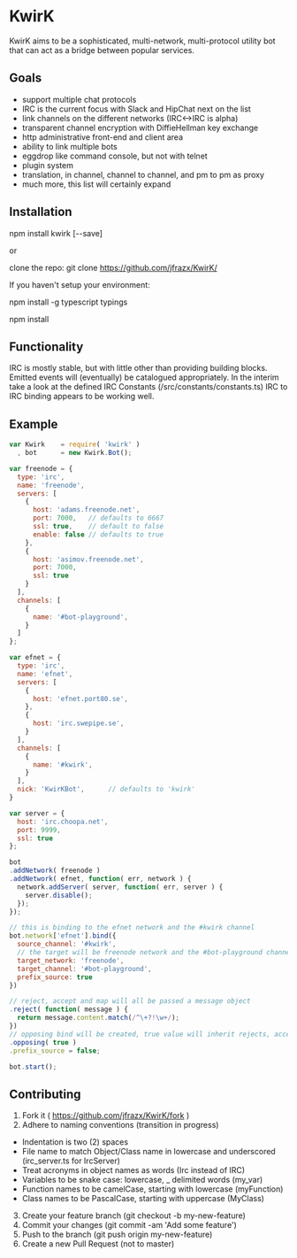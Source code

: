 
# KwirK

KwirK aims to be a sophisticated, multi-network, multi-protocol utility bot that can
act as a bridge between popular services.

## Goals

- support multiple chat protocols  
- IRC is the current focus with Slack and HipChat next on the list  
- link channels on the different networks  (IRC<->IRC is alpha)
- transparent channel encryption with DiffieHellman key exchange  
- http administrative front-end and client area  
- ability to link multiple bots  
- eggdrop like command console, but not with telnet  
- plugin system  
- translation, in channel, channel to channel, and pm to pm as proxy
- much more, this list will certainly expand  

## Installation

npm install kwirk [--save]

or  

clone the repo: git clone https://github.com/jfrazx/KwirK/

If you haven't setup your environment:  

npm install -g typescript typings

npm install  

## Functionality

IRC is mostly stable, but with little other than providing building blocks.
Emitted events will (eventually) be catalogued appropriately. In the interim take a look at the defined IRC Constants (/src/constants/constants.ts)
IRC to IRC binding appears to be working well.

## Example
```javascript
var Kwirk    = require( 'kwirk' )
  , bot      = new Kwirk.Bot();

var freenode = {
  type: 'irc',
  name: 'freenode',
  servers: [
    {
      host: 'adams.freenode.net',
      port: 7000,   // defaults to 6667
      ssl: true,    // default to false
      enable: false // defaults to true
    },
    {
      host: 'asimov.freenode.net',
      port: 7000,
      ssl: true
    }
  ],
  channels: [
    {
      name: '#bot-playground',
    }
  ]
};

var efnet = {
  type: 'irc',
  name: 'efnet',
  servers: [
    {
      host: 'efnet.port80.se',
    },
    {
      host: 'irc.swepipe.se',
    }
  ],
  channels: [
    {
      name: '#kwirk',
    }
  ],
  nick: 'KwirKBot',      // defaults to 'kwirk'
}

var server = {
  host: 'irc.choopa.net',
  port: 9999,
  ssl: true
};

bot
.addNetwork( freenode )
.addNetwork( efnet, function( err, network ) {
  network.addServer( server, function( err, server ) {
    server.disable();
  });
});

// this is binding to the efnet network and the #kwirk channel
bot.network['efnet'].bind({
  source_channel: '#kwirk',
  // the target will be freenode network and the #bot-playground channel
  target_network: 'freenode',
  target_channel: '#bot-playground',
  prefix_source: true
})

// reject, accept and map will all be passed a message object
.reject( function( message ) {
  return message.content.match(/^\+?!\w+/);
})
// opposing bind will be created, true value will inherit rejects, accepts and maps
.opposing( true )
.prefix_source = false;

bot.start();

```
## Contributing

1. Fork it ( https://github.com/jfrazx/KwirK/fork )
2. Adhere to naming conventions (transition in progress)
  - Indentation is two (2) spaces
  - File name to match Object/Class name in lowercase and underscored (irc_server.ts for IrcServer)
  - Treat acronyms in object names as words (Irc instead of IRC)
  - Variables to be snake case: lowercase, _ delimited words (my_var)
  - Function names to be camelCase, starting with lowercase (myFunction)
  - Class names to be PascalCase, starting with uppercase (MyClass)
3. Create your feature branch (git checkout -b my-new-feature)
4. Commit your changes (git commit -am 'Add some feature')
5. Push to the branch (git push origin my-new-feature)
6. Create a new Pull Request (not to master)
